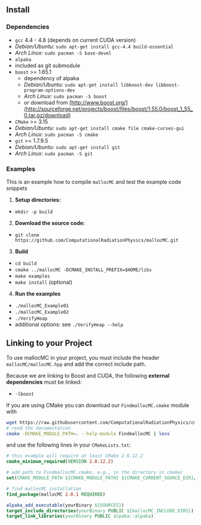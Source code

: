 Install
-------
### Dependencies
 - `gcc` 4.4 - 4.8 (depends on current CUDA version)
  - *Debian/Ubuntu:* `sudo apt-get install gcc-4.4 build-essential`
  - *Arch Linux:* `sudo pacman -S base-devel`
 - `alpaka`
  - included as git submodule
 - `boost` >= 1.65.1
   - dependency of alpaka
   - *Debian/Ubuntu:* `sudo apt-get install libboost-dev libboost-program-options-dev`
   - *Arch Linux:* `sudo pacman -S boost`
   - or download from [http://www.boost.org/](http://sourceforge.net/projects/boost/files/boost/1.55.0/boost_1_55_0.tar.gz/download)
 - `CMake` >= 3.15
  - *Debian/Ubuntu:* `sudo apt-get install cmake file cmake-curses-gui`
  - *Arch Linux:* `sudo pacman -S cmake`
 - `git` >= 1.7.9.5
  - *Debian/Ubuntu:* `sudo apt-get install git`
  - *Arch Linux:* `sudo pacman -S git`


### Examples
This is an example how to compile `mallocMC` and test the example code snippets

1. **Setup directories:**
 - `mkdir -p build`
2. **Download the source code:**
 -  `git clone https://github.com/ComputationalRadiationPhysics/mallocMC.git`
3. **Build**
 - `cd build`
 - `cmake ../mallocMC -DCMAKE_INSTALL_PREFIX=$HOME/libs`
 - `make examples`
 - `make install` (optional)
4. **Run the examples**
 - `./mallocMC_Example01`
 - `./mallocMC_Example02`
 - `./VerifyHeap`
  - additional options: see `./VerifyHeap --help`


Linking to your Project
-----------------------

To use mallocMC in your project, you must include the header `mallocMC/mallocMC.hpp` and
add the correct include path.

Because we are linking to Boost and CUDA, the following **external dependencies** must be linked:
- `-lboost`

If you are using CMake you can download our `FindmallocMC.cmake` module with
```bash
wget https://raw.githubusercontent.com/ComputationalRadiationPhysics/cmake-modules/dev/FindmallocMC.cmake
# read the documentation
cmake -DCMAKE_MODULE_PATH=. --help-module FindmallocMC | less
```

and use the following lines in your `CMakeLists.txt`:
```cmake
# this example will require at least CMake 2.8.12.2
cmake_minimum_required(VERSION 2.8.12.2)

# add path to FindmallocMC.cmake, e.g., in the directory in cmake/
set(CMAKE_MODULE_PATH ${CMAKE_MODULE_PATH} ${CMAKE_CURRENT_SOURCE_DIR}/cmake/)

# find mallocMC installation
find_package(mallocMC 2.0.1 REQUIRED)

alpaka_add_executable(yourBinary ${SOURCES})
target_include_directories(yourBinary PUBLIC ${mallocMC_INCLUDE_DIRS})
target_link_libraries(yourBinary PUBLIC alpaka::alpaka)
```
